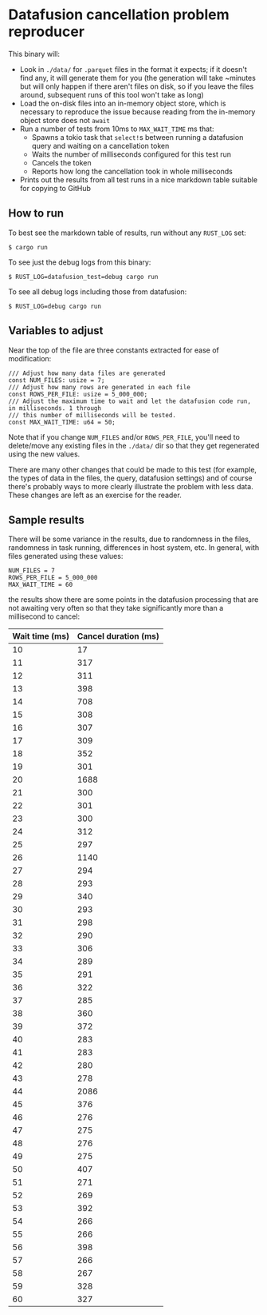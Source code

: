 # Datafusion cancellation problem reproducer

This binary will:

- Look in `./data/` for `.parquet` files in the format it expects; if it doesn't find any, it will
  generate them for you (the generation will take ~minutes but will only happen if there aren't
  files on disk, so if you leave the files around, subsequent runs of this tool won't take as long)
- Load the on-disk files into an in-memory object store, which is necessary to reproduce the issue
  because reading from the in-memory object store does not `await`
- Run a number of tests from 10ms to `MAX_WAIT_TIME` ms that:
  - Spawns a tokio task that `select!`s between running a datafusion query and waiting on a cancellation token
  - Waits the number of milliseconds configured for this test run
  - Cancels the token
  - Reports how long the cancellation took in whole milliseconds
- Prints out the results from all test runs in a nice markdown table suitable for copying to GitHub

## How to run

To best see the markdown table of results, run without any `RUST_LOG` set:

```
$ cargo run
```

To see just the debug logs from this binary:

```
$ RUST_LOG=datafusion_test=debug cargo run
```

To see all debug logs including those from datafusion:

```
$ RUST_LOG=debug cargo run
```

## Variables to adjust

Near the top of the file are three constants extracted for ease of modification:

```
/// Adjust how many data files are generated
const NUM_FILES: usize = 7;
/// Adjust how many rows are generated in each file
const ROWS_PER_FILE: usize = 5_000_000;
/// Adjust the maximum time to wait and let the datafusion code run, in milliseconds. 1 through
/// this number of milliseconds will be tested.
const MAX_WAIT_TIME: u64 = 50;
```

Note that if you change `NUM_FILES` and/or `ROWS_PER_FILE`, you'll need to delete/move any existing
files in the `./data/` dir so that they get regenerated using the new values.

There are many other changes that could be made to this test (for example, the types of data in the
files, the query, datafusion settings) and of course there's probably ways to more clearly
illustrate the problem with less data. These changes are left as an exercise for the reader.

## Sample results

There will be some variance in the results, due to randomness in the files, randomness in task
running, differences in host system, etc. In general, with files generated using these values:

```
NUM_FILES = 7
ROWS_PER_FILE = 5_000_000
MAX_WAIT_TIME = 60
```

the results show there are some points in the datafusion processing that are not awaiting very
often so that they take significantly more than a millisecond to cancel:

| Wait time (ms) | Cancel duration (ms) |
|----------------|----------------------|
| 10 | 17 |
| 11 | 317 |
| 12 | 311 |
| 13 | 398 |
| 14 | 708 |
| 15 | 308 |
| 16 | 307 |
| 17 | 309 |
| 18 | 352 |
| 19 | 301 |
| 20 | 1688 |
| 21 | 300 |
| 22 | 301 |
| 23 | 300 |
| 24 | 312 |
| 25 | 297 |
| 26 | 1140 |
| 27 | 294 |
| 28 | 293 |
| 29 | 340 |
| 30 | 293 |
| 31 | 298 |
| 32 | 290 |
| 33 | 306 |
| 34 | 289 |
| 35 | 291 |
| 36 | 322 |
| 37 | 285 |
| 38 | 360 |
| 39 | 372 |
| 40 | 283 |
| 41 | 283 |
| 42 | 280 |
| 43 | 278 |
| 44 | 2086 |
| 45 | 376 |
| 46 | 276 |
| 47 | 275 |
| 48 | 276 |
| 49 | 275 |
| 50 | 407 |
| 51 | 271 |
| 52 | 269 |
| 53 | 392 |
| 54 | 266 |
| 55 | 266 |
| 56 | 398 |
| 57 | 266 |
| 58 | 267 |
| 59 | 328 |
| 60 | 327 |